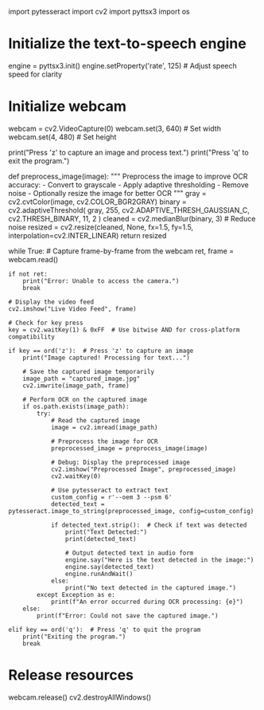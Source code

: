 import pytesseract
import cv2
import pyttsx3
import os

# Initialize the text-to-speech engine
engine = pyttsx3.init()
engine.setProperty('rate', 125)  # Adjust speech speed for clarity

# Initialize webcam
webcam = cv2.VideoCapture(0)
webcam.set(3, 640)  # Set width
webcam.set(4, 480)  # Set height

print("Press 'z' to capture an image and process text.")
print("Press 'q' to exit the program.")

def preprocess_image(image):
    """
    Preprocess the image to improve OCR accuracy:
    - Convert to grayscale
    - Apply adaptive thresholding
    - Remove noise
    - Optionally resize the image for better OCR
    """
    gray = cv2.cvtColor(image, cv2.COLOR_BGR2GRAY)
    binary = cv2.adaptiveThreshold(
        gray, 255, cv2.ADAPTIVE_THRESH_GAUSSIAN_C, cv2.THRESH_BINARY, 11, 2
    )
    cleaned = cv2.medianBlur(binary, 3)  # Reduce noise
    resized = cv2.resize(cleaned, None, fx=1.5, fy=1.5, interpolation=cv2.INTER_LINEAR)
    return resized

while True:
    # Capture frame-by-frame from the webcam
    ret, frame = webcam.read()

    if not ret:
        print("Error: Unable to access the camera.")
        break

    # Display the video feed
    cv2.imshow("Live Video Feed", frame)

    # Check for key press
    key = cv2.waitKey(1) & 0xFF  # Use bitwise AND for cross-platform compatibility

    if key == ord('z'):  # Press 'z' to capture an image
        print("Image captured! Processing for text...")

        # Save the captured image temporarily
        image_path = "captured_image.jpg"
        cv2.imwrite(image_path, frame)

        # Perform OCR on the captured image
        if os.path.exists(image_path):
            try:
                # Read the captured image
                image = cv2.imread(image_path)

                # Preprocess the image for OCR
                preprocessed_image = preprocess_image(image)

                # Debug: Display the preprocessed image
                cv2.imshow("Preprocessed Image", preprocessed_image)
                cv2.waitKey(0)

                # Use pytesseract to extract text
                custom_config = r'--oem 3 --psm 6'
                detected_text = pytesseract.image_to_string(preprocessed_image, config=custom_config)

                if detected_text.strip():  # Check if text was detected
                    print("Text Detected:")
                    print(detected_text)

                    # Output detected text in audio form
                    engine.say("Here is the text detected in the image:")
                    engine.say(detected_text)
                    engine.runAndWait()
                else:
                    print("No text detected in the captured image.")
            except Exception as e:
                print(f"An error occurred during OCR processing: {e}")
        else:
            print(f"Error: Could not save the captured image.")

    elif key == ord('q'):  # Press 'q' to quit the program
        print("Exiting the program.")
        break

# Release resources
webcam.release()
cv2.destroyAllWindows()
